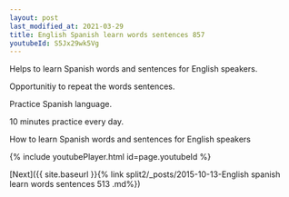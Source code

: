 ```yaml
---
layout: post
last_modified_at: 2021-03-29
title: English Spanish learn words sentences 857 
youtubeId: S5Jx29wk5Vg
---
```

 
 
Helps to learn Spanish words and sentences for English speakers.

Opportunitiy to repeat the words sentences. 

Practice Spanish language. 
 
10 minutes practice every day. 
 
How to learn Spanish words and sentences for English speakers 
 
{% include youtubePlayer.html id=page.youtubeId %}
 
 
[Next]({{ site.baseurl }}{% link  split2/_posts/2015-10-13-English spanish learn words sentences 513 .md%})
 
